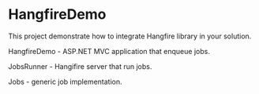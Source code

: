# HangfireDemo

This project demonstrate how to integrate Hangfire library in your solution.

HangfireDemo - ASP.NET MVC application that enqueue jobs.

JobsRunner - Hangifire server that run jobs.

Jobs - generic job implementation.
